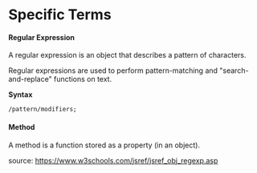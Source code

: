 # Specific Terms

#### Regular Expression

A regular expression is an object that describes a pattern of characters.

Regular expressions are used to perform pattern-matching and "search-and-replace" functions on text.

**Syntax**

`/pattern/modifiers;`

#### Method

A method is a function stored as a property (in an object).



source: https://www.w3schools.com/jsref/jsref_obj_regexp.asp
